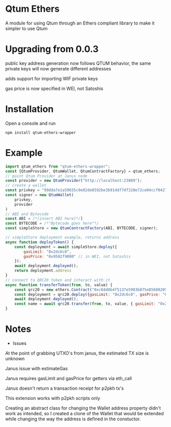 # Qtum Ethers
A module for using Qtum through an Ethers compliant library to make it simpler to use Qtum

# Upgrading from 0.0.3
public key address generation now follows QTUM behavior, the same private keys will now generate different addresses

adds support for importing WIF private keys

gas price is now specified in WEI, not Satoshis

# Installation

Open a console and run 

```npm install qtum-ethers-wrapper```

# Example

```js
import qtum_ethers from "qtum-ethers-wrapper";
const {QtumProvider, QtumWallet, QtumContractFactory} = qtum_ethers;
// point Qtum Provider at Janus node
const provider = new QtumProvider("http://localhost:23889");
// create a wallet
const privkey = "99dda7e1a59655c9e02de8592be3b914df7df320e72ce04ccf0427f9a366ec6e"
const signer = new QtumWallet(
    privkey,
    provider
)
// ABI and Bytecode
const ABI = /*[insert ABI here]*/]
const BYTECODE = /*"Bytecode goes here"*/
const simpleStore = new QtumContractFactory(ABI, BYTECODE, signer);

// simpleStore deployment example, returns address
async function deployToken() {
	const deployment = await simpleStore.deploy({
		gasLimit: "0x2dc6c0",
		gasPrice: "0x9502f9000" // in WEI, not Satoshis
	});
	await deployment.deployed();
	return deployment.address
}
// connect to QRC20 token and interact with it 
async function transferToken(from, to, value) {
	const qrc20 = new ethers.Contract("0xc04d8b4f5137e5983b075e8560020523784c1c4a", QRC_ABI, signer)
	const deployment = qrc20.deploy({gasLimit: "0x2dc6c0", gasPrice: "0x28"})
	await deployment.deployed();
    const name = await qrc20.transfer(from, to, value, { gasLimit: "0x2dc6c0", gasPrice: "0x28"});
}

```


# Notes

- Issues

At the point of grabbing UTXO's from janus, the estimated TX size is unknown

Janus issue with estimateGas

Janus requires gasLimit and gasPrice for getters via eth_call

Janus doesn't return a transaction receipt for p2pkh tx's

This extension works with p2pkh scripts only

Creating an abstract class for changing the Wallet address property didn't work as intended, so I created a clone of the Wallet that would be extended while changing the way the address is defined in 
the constuctor.


